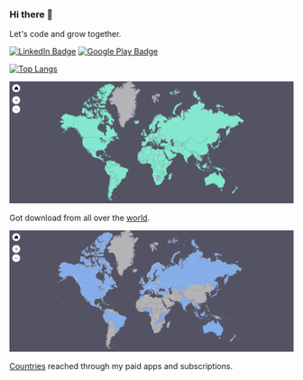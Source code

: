 ### Hi there 👋
Let's code and grow together.

[![LinkedIn Badge](https://img.shields.io/badge/LinkedIn-Profile-informational?style=flat&logo=linkedin&logoColor=white&color=0D76A8)](https://www.linkedin.com/in/alexandros-ntagkonikos-1849411b8/) [![Google Play Badge](https://img.shields.io/badge/Google%20Play-Porfile-orange)](https://play.google.com/store/apps/developer?id=ntagks)

[![Top Langs](https://github-readme-stats.vercel.app/api/top-langs/?username=ntagky&layout=compact)](https://github.com/ntagky/github-readme-stats)


<img src="src/worldwide-downloads.png" width="600">

Got download from all over the [world](https://www.amcharts.com/visited_countries/#AL,AM,AT,AZ,BY,BE,BA,BG,HR,CY,CZ,DK,EE,FO,FI,FR,GE,DE,GI,GR,HU,IS,IE,IT,JE,XK,LV,LT,LU,MT,MD,ME,NL,MK,NO,PL,PT,RO,RU,RS,SK,SI,ES,SE,CH,TR,UA,GB,AG,CA,CR,CU,DO,SV,GT,HT,HN,JM,MX,PA,TT,US,AR,BO,BR,CL,CO,EC,GY,PY,PE,SR,UY,VE,DZ,AO,BJ,BF,BI,CM,CV,CF,TD,KM,CI,CD,DJ,EG,SZ,ET,GA,GM,GH,GN,GW,KE,LS,LR,LY,MG,MW,ML,MR,MU,MA,MZ,NA,NE,NG,CG,RW,SN,SO,ZA,SS,SD,TZ,TG,TN,UG,EH,ZM,ZW,AF,BH,BD,BT,KH,CN,HK,IN,ID,IR,IQ,IL,JP,JO,KZ,KW,KG,LB,MY,MN,MM,NP,OM,PK,PS,PH,QA,SA,SG,KR,LK,SY,TW,TJ,TH,TL,TM,AE,UZ,VN,YE,AU,NZ,PG,TL).  

<img src="src/worldwide-sales.png" width="600">

[Countries](https://www.amcharts.com/visited_countries/#AL,AT,AZ,BE,BA,BG,HR,CY,CZ,DK,FI,FR,GE,DE,GR,HU,IT,LT,LU,NL,MK,NO,PL,PT,RO,RU,RS,SK,SI,ES,SE,TR,UA,GB,CA,MX,US,BR,CO,PE,CM,GH,KE,MA,NG,RW,TZ,TN,ZM,HK,IN,ID,IL,JP,KZ,MY,SG,KR,TW,TH,AE,VN,AU
) reached through my paid apps and subscriptions.  
